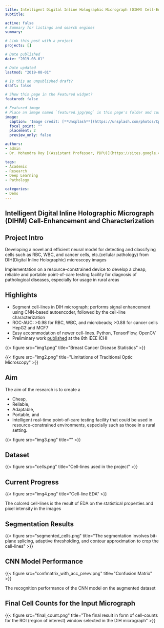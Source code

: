 ```yaml
---
title: Intelligent Digital Inline Holographic Micrograph (DIHM) Cell-Enhancement and Characterization
subtitle: 

active: false
# Summary for listings and search engines
summary:

# Link this post with a project
projects: []

# Date published
date: "2019-08-01"

# Date updated
lastmod: "2019-08-01"

# Is this an unpublished draft?
draft: false

# Show this page in the Featured widget?
featured: false

# Featured image
# Place an image named `featured.jpg/png` in this page's folder and customize its options here.
image:
  caption: 'Image credit: [**Unsplash**](https://unsplash.com/photos/CpkOjOcXdUY)'
  focal_point: ""
  placement: 2
  preview_only: false

authors:
- admin
- Dr. Mohendra Roy [(Assistant Professor, PDPU)](https://sites.google.com/view/mohendraroylab/home)

tags:
- Academic
- Research
- Deep Learning
- Pathology

categories:
- Demo
---
```


## Intelligent Digital Inline Holographic Micrograph (DIHM) Cell-Enhancement and Characterization

## Project Intro

Developing a novel and efficient neural model for detecting and classifying cells such as RBC, WBC, and cancer cells, etc.(cellular pathology) from DIH(Digital Inline Holographic) microscopy images

Implementation on a resource-constrained device to develop a cheap, reliable and portable point-of-care testing facility for diagnosis of pathological diseases, especially for usage in rural areas


## Highlights

- Segment cell-lines in DIH micrograph; performs signal enhancement using CNN-based autoencoder, followed by the cell-line characterization
- ROC-AUC: >0.98 for RBC, WBC, and microbeads; >0.88 for cancer cells HepG2 and MCF7
- Easy accommodation of newer cell-lines. Python, TensorFlow, OpenCV
- Preliminary work [published](https://ieeexplore.ieee.org/document/9374330) at the 8th IEEE ICHI 

{{< figure src="img1.png" title="Breast Cancer Disease Statistics" >}}

{{< figure src="img2.png" title="Limitations of Traditional Optic Microscopy" >}}


## Aim

The aim of the research is to create a
- Cheap,
- Reliable,
- Adaptable,
- Portable, and
- Intelligent
real-time point-of-care testing facility that could be used in resource-constrained environments, especially such as those in a rural setting.

{{< figure src="img3.png" title="" >}}

## Dataset

{{< figure src="cells.png" title="Cell-lines used in the project" >}}

## Current Progress

{{< figure src="img4.png" title="Cell-line EDA" >}}

The colored cell-lines is the result of EDA on the statistical properties and pixel intensity in the images

## Segmentation Results

{{< figure src="segmented_cells.png" title="The segmentation involves bit-plane splicing, adaptive thresholding, and contour approximation to crop the cell-lines" >}}


## CNN Model Performance

{{< figure src="confmatrix_with_acc_prevv.png" title="Confusion Matrix" >}}

The recognition performance of the CNN model on the augmented dataset

## Final Cell Counts for the Input Micrograph

{{< figure src="final_count.png" title="The final result in form of cell-counts for the ROI (region of interest) window selected in the DIH micrograph" >}}
